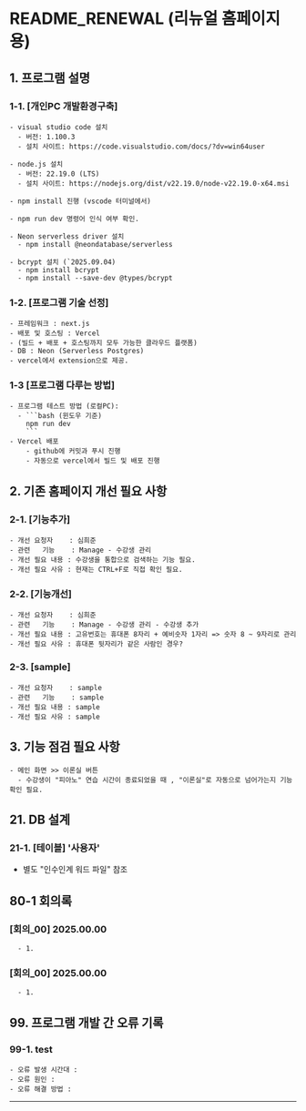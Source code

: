 # README_RENEWAL (리뉴얼 홈페이지용)

## 1. 프로그램 설명
### 1-1. [개인PC 개발환경구축]
    - visual studio code 설치
      - 버전: 1.100.3
      - 설치 사이트: https://code.visualstudio.com/docs/?dv=win64user

    - node.js 설치 
      - 버전: 22.19.0 (LTS)
      - 설치 사이트: https://nodejs.org/dist/v22.19.0/node-v22.19.0-x64.msi

    - npm install 진행 (vscode 터미널에서)

    - npm run dev 명령어 인식 여부 확인.

    - Neon serverless driver 설치 
      - npm install @neondatabase/serverless
  
    - bcrypt 설치 (`2025.09.04)
      - npm install bcrypt
      - npm install --save-dev @types/bcrypt

### 1-2. [프로그램 기술 선정]
    - 프레임워크 : next.js 
    - 배포 및 호스팅 : Vercel 
    - (빌드 + 배포 + 호스팅까지 모두 가능한 클라우드 플랫폼) 
    - DB : Neon (Serverless Postgres) 
    - vercel에서 extension으로 제공.

### 1-3 [프로그램 다루는 방법]
    - 프로그램 테스트 방법 (로컬PC):
      - ```bash (윈도우 기준)
        npm run dev 
        ```
    - Vercel 배포
        - github에 커밋과 푸시 진행
        - 자동으로 vercel에서 빌드 및 배포 진행

## 2. 기존 홈페이지 개선 필요 사항
### 2-1. [기능추가] 
    - 개선 요청자    : 심희준
    - 관련   기능    : Manage - 수강생 관리 
    - 개선 필요 내용 : 수강생을 통합으로 검색하는 기능 필요.
    - 개선 필요 사유 : 현재는 CTRL+F로 직접 확인 필요.

### 2-2. [기능개선] 
    - 개선 요청자    : 심희준
    - 관련   기능    : Manage - 수강생 관리 - 수강생 추가
    - 개선 필요 내용 : 고유번호는 휴대폰 8자리 + 예비숫자 1자리 => 숫자 8 ~ 9자리로 관리
    - 개선 필요 사유 : 휴대폰 뒷자리가 같은 사람인 경우?

### 2-3. [sample] 
    - 개선 요청자    : sample
    - 관련   기능    : sample
    - 개선 필요 내용 : sample
    - 개선 필요 사유 : sample

## 3. 기능 점검 필요 사항
    - 메인 화면 >> 이론실 버튼
      - 수강생이 "피아노" 연습 시간이 종료되었을 때 , "이론실"로 자동으로 넘어가는지 기능 확인 필요.


## 21. DB 설계
### 21-1. [테이블] '사용자' 
  - 별도 "인수인계 워드 파일" 참조

## 80-1 회의록
### [회의_00] 2025.00.00
      - 1. 
  
### [회의_00] 2025.00.00
      - 1. 
  
## 99. 프로그램 개발 간 오류 기록
### 99-1. test
    - 오류 발생 시간대 : 
    - 오류 원인 :
    - 오류 해결 방법 : 

---